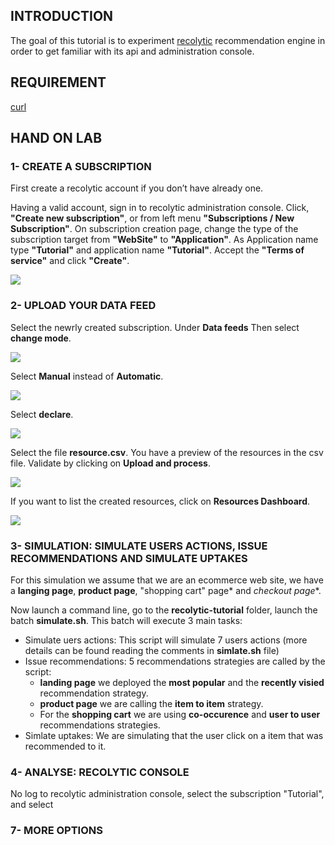 ## INTRODUCTION
The goal of this tutorial is to experiment <a href="http://www.recolytic.com">recolytic</a> recommendation engine in order to get familiar with its api and administration console.
## REQUIREMENT
<a href="http://curl.haxx.se/">curl</a>
## HAND ON LAB
### 1- CREATE A SUBSCRIPTION
First create a recolytic account if you don’t have already one.

Having a valid account, sign in to recolytic administration console. Click, **"Create new subscription"**, or from left menu **"Subscriptions / New Subscription"**. On subscription creation page, change the type of the subscription target from **"WebSite"** to **"Application"**. 
As Application name type **"Tutorial"** and application name **"Tutorial"**. Accept the **"Terms of service"** and click **"Create"**. 

<img src="http://assets.recolytic.com/www/tutorial/tutorial-create.png">


### 2- UPLOAD YOUR DATA FEED

Select the newrly created subscription. 
Under **Data feeds** Then select **change mode**.

<img src="http://assets.recolytic.com/www/tutorial/tutorial-select-change-mode.png">

Select **Manual** instead of **Automatic**.

<img src="http://assets.recolytic.com/www/tutorial/tutorial-changemode.png">


Select **declare**.

<img src="http://assets.recolytic.com/www/tutorial/tutorial_select_declare_resource.png">


Select the file **resource.csv**. You have a preview of the resources in the csv file. Validate by clicking on **Upload and process**.   

<img src="http://assets.recolytic.com/www/tutorial/tutorial-preview-before-upload.png">

If you want to list the created resources, click on **Resources Dashboard**.

<img src="http://assets.recolytic.com/www/tutorial/tutorial-resource-created.png">


### 3- SIMULATION: SIMULATE USERS ACTIONS, ISSUE RECOMMENDATIONS AND SIMULATE UPTAKES

For this simulation we assume that we are an ecommerce web site, we have a **langing page**, **product page**, "shopping cart" page* and *checkout page**.


Now launch a command line, go to the **recolytic-tutorial** folder, launch the batch **simulate.sh**. This batch will execute 3 main tasks:


+ Simulate uers actions: This script will simulate 7 users actions (more details can be found reading the comments in **simlate.sh** file)
+ Issue recommendations: 5 recommendations strategies are called by the script:
	+ **landing page** we deployed the **most popular** and the **recently visied** recommendation strategy.
	+ **product page** we are calling the **item to item** strategy. 
	+ For the **shopping cart** we are using **co-occurence**  and **user to user** recommendations strategies.
+ Simlate uptakes: We are simulating that the user click on a item that was recommended to it.


### 4- ANALYSE: RECOLYTIC CONSOLE

No log to recolytic administration console, select the subscription "Tutorial", and select


### 7- MORE OPTIONS